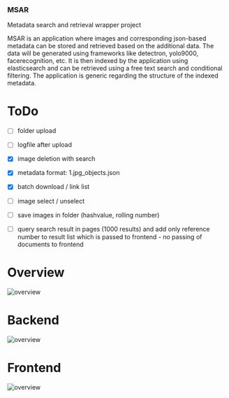 ### MSAR
Metadata search and retrieval wrapper project


MSAR is an application where images and corresponding json-based metadata can be stored and retrieved based on the additional data. The data will be generated using frameworks like detectron, yolo9000, facerecognition, etc. It is then indexed by the application using elasticsearch and can be retrieved using a free text search and conditional filtering. The application is generic regarding the structure of the indexed metadata.

# ToDo

- [ ] folder upload
- [ ] logfile after upload
- [x] image deletion with search
- [x] metadata format: 1.jpg_objects.json
- [x] batch download / link list
- [ ] image select / unselect
- [ ] save images in folder (hashvalue, rolling number)

- [ ] query search result in pages (1000 results) and add only reference number to result list which is passed to frontend - no passing of documents to frontend

# Overview
![overview](https://raw.githubusercontent.com/tomkretzschmar/msar/master/doc/draft_overview.png)

# Backend
![overview](https://raw.githubusercontent.com/tomkretzschmar/msar/master/doc/backend_draft.png)

# Frontend
![overview](https://raw.githubusercontent.com/tomkretzschmar/msar/master/doc/frontend_draft.png)

